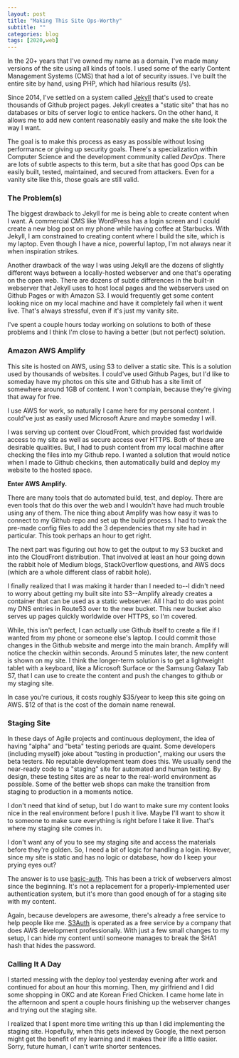 ```yaml
---
layout: post
title: "Making This Site Ops-Worthy"
subtitle: ""
categories: blog
tags: [2020,web]
---
```


In the 20+ years that I've owned my name as a domain, I've made many versions of the site
using all kinds of tools. I used some of the early Content Management Systems (CMS) that 
had a lot of security issues. I've built the entire site by hand, using PHP, which had 
hilarious results (/s).

<!--more-->

Since 2014, I've settled on a system called [Jekyll](https://jekyllrb.com) that's used to 
create thousands of Github project pages. Jekyll creates a "static site" that has no
databases or bits of server logic to entice hackers. On the other hand, it allows me to
add new content reasonably easily and make the site look the way I want.

The goal is to make this process as easy as possible without losing performance or giving
up security goals. There's a specialization within Computer Science and the development 
community called *DevOps*. There are lots of subtle aspects to this term, but a site that 
has good Ops can be easily built, tested, maintained, and secured from attackers. Even for
a vanity site like this, those goals are still valid.

### The Problem(s) 

The biggest drawback to Jekyll for me is being able to create content when I want. A 
commercial CMS like WordPress has a login screen and I could create a new blog post on 
my phone while having coffee at Starbucks. With Jekyll, I am constrained to creating
content where I build the site, which is my laptop. Even though I have a nice, powerful
laptop, I'm not always near it when inspiration strikes.

Another drawback of the way I was using Jekyll are the dozens of slightly different ways
between a locally-hosted webserver and one that's operating on the open web. There are
dozens of subtle differences in the built-in webserver that Jekyll uses to host local 
pages and the webservers used on Github Pages or with Amazon S3. I would frequently get
some content looking nice on my local machine and have it completely fail when it went
live. That's always stressful, even if it's just my vanity site.

I've spent a couple hours today working on solutions to both of these problems and I think
I'm close to having a better (but not perfect) solution.

### Amazon AWS Amplify

This site is hosted on AWS, using S3 to deliver a static site. This is a solution used by
thousands of websites. I could've used Github Pages, but I'd like to someday have my 
photos on this site and Github has a site limit of somewhere around 1GB of content. I won't
complain, because they're giving that away for free.

I use AWS for work, so naturally I came here for my personal content. I could've just as
easily used Microsoft Azure and maybe someday I will.

I was serving up content over CloudFront, which provided fast worldwide access to my site as
well as secure access over HTTPS. Both of these are desirable qualities. But, I had to push
content from my local machine after checking the files into my Github repo. I wanted a
solution that would notice when I made to Github checkins, then automatically build and
deploy my website to the hosted space.

**Enter AWS Amplify.**

There are many tools that do automated build, test, and deploy. There are even tools that do 
this over the web and I wouldn't have had much trouble using any of them. The nice thing about
Amplify was how easy it was to connect to my Github repo and set up the build process. I had
to tweak the pre-made config files to add the 3 dependencies that my site had in particular.
This took perhaps an hour to get right.

The next part was figuring out how to get the output to my S3 bucket and into the CloudFront
distribution. That involved at least an hour going down the rabbit hole of Medium blogs, 
StackOverflow questions, and AWS docs (which are a whole different class of rabbit hole). 

I finally realized that I was making it harder than I needed to--I didn't need to worry about
getting my built site into S3--Amplify already creates a container that can be used as
a static webserver. All I had to do was point my DNS entries in Route53 over to the new bucket. 
This new bucket also serves up pages quickly worldwide over HTTPS, so I'm covered.

While, this isn't perfect, I can actually use Github itself to create a file if I wanted from
my phone or someone else's laptop. I could commit those changes in the Github website and merge
into the main branch. Amplify will notice the checkin within seconds. Around 5 minutes later,
the new content is shown on my site. I think the longer-term solution is to get a lightweight
tablet with a keyboard, like a Microsoft Surface or the Samsung Galaxy Tab S7, that I can use to 
create the content and push the changes to github or my staging site.

In case you're curious, it costs roughly $35/year to keep this site going on AWS. $12 of that
is the cost of the domain name renewal.

### Staging Site

In these days of Agile projects and continuous deployment, the idea of having "alpha" and "beta"
testing periods are quaint. Some developers (including myself) joke about "testing in production", 
making our users the beta testers. No reputable development team does this. We usually send the 
near-ready code to a "staging" site for automated and human testing. By design, these testing sites 
are as near to the real-world environment as possible. Some of the better web shops can make the 
transition from staging to production in a moments notice.

I don't need that kind of setup, but I do want to make sure my content looks nice in the
real environment before I push it live. Maybe I'll want to show it to someone to make sure 
everything is right before I take it live. That's where my staging site comes in. 

I don't want any of you to see my staging site and access the materials before they're
golden. So, I need a bit of logic for handling a login. However, since my site is static
and has no logic or database, how do I keep your prying eyes out?

The answer is to use [basic-auth](https://tools.ietf.org/html/rfc2617). This has been a trick 
of webservers almost since the beginning. It's not a replacement for a properly-implemented user 
authentication system, but it's more than good enough of for a staging site with my content.

Again, because developers are awesome, there's already a free service to help people like me.
[S3Auth](https://www.s3auth.com/) is operated as a free service by a company that does AWS
development professionally. With just a few small changes to my setup, I can hide my content
until someone manages to break the SHA1 hash that hides the password.

### Calling It A Day

I started messing with the deploy tool yesterday evening after work and continued for about 
an hour this morning. Then, my girlfriend and I did some shopping in OKC and ate Korean Fried 
Chicken. I came home late in the afternoon and spent a couple hours finishing up the webserver 
changes and trying out the staging site.

I realized that I spent more time writing this up than I did implementing the staging site.
Hopefully, when this gets indexed by Google, the next person might get the benefit of my 
learning and it makes their life a little easier. Sorry, future human, I can't write shorter
sentences.